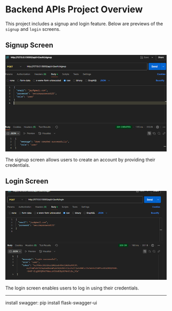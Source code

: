 # Backend APIs Project Overview

This project includes a signup and login feature. Below are previews of the `signup` and `login` screens.

## Signup Screen

![Signup Screen](rbuser.png)

The signup screen allows users to create an account by providing their credentials.

## Login Screen

![Login Screen](rblogin.png)

The login screen enables users to log in using their credentials.

---
install swagger: pip install flask-swagger-ui


